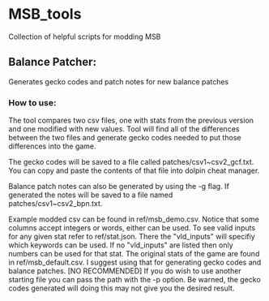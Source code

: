 # MSB_tools
Collection of helpful scripts for modding MSB


## Balance Patcher:
Generates gecko codes and patch notes for new balance patches

### How to use:
The tool compares two csv files, one with stats from the previous 
version and one modified with new values. Tool will find all of the
differences between the two files and generate gecko codes needed 
to put those differences into the game. 

The gecko codes will be saved to a file called patches/csv1~csv2_gcf.txt.
You can copy and paste the contents of that file into dolpin cheat
manager.

Balance patch notes can also be generated by using the -g flag. If
generated the notes will be saved to a file named patches/csv1~csv2_bpn.txt.

Example modded csv can be found in ref/msb_demo.csv. Notice that some
columns accept integers or words, either can be used. To see valid inputs
for any given stat refer to ref/stat.json. There the "vld_inputs" will
specifiy which keywords can be used. If no "vld_inputs" are listed then
only numbers can be used for that stat. The original stats of the game
are found in ref/msb_default.csv. I suggest using that for generating 
gecko codes and balance patches. [NO RECOMMENDED] If you do wish to use
another starting file you can pass the path with the -p option. Be
warned, the gecko codes generated will doing this may not give you the
desired result.
